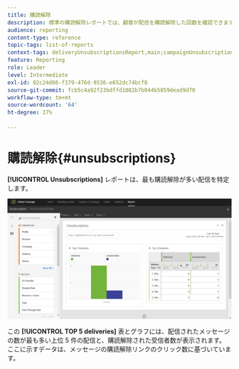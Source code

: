```yaml
---
title: 購読解除
description: 標準の購読解除レポートでは、顧客が配信を購読解除した回数を確認できます。
audience: reporting
content-type: reference
topic-tags: list-of-reports
context-tags: deliveryUnsubscriptionsReport,main;campaignUnsubscriptionsReport,main;programUnsubscriptionsReport,main
feature: Reporting
role: Leader
level: Intermediate
exl-id: 02c24d66-f379-476d-9536-e652dc74bcf8
source-git-commit: fcb5c4a92f23bdffd1082b7b044b5859dead9d70
workflow-type: tm+mt
source-wordcount: '64'
ht-degree: 17%

---
```


# 購読解除{#unsubscriptions}

**[!UICONTROL Unsubscriptions]** レポートは、最も購読解除が多い配信を特定します。

![](assets/delivery_reports_unsub.png)

この **[!UICONTROL TOP 5 deliveries]** 表とグラフには、配信されたメッセージの数が最も多い上位 5 件の配信と、購読解除された受信者数が表示されます。 ここに示すデータは、メッセージの購読解除リンクのクリック数に基づいています。
